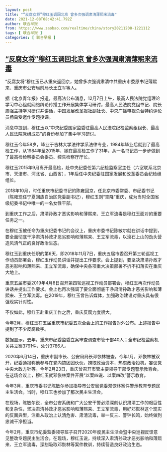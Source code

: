 ```yaml
---
layout: post
title: "“反腐女将”穆红玉调回北京 曾多次强调肃清薄熙来流毒"
date: 2021-12-08T08:42:41.792Z
author: 联合早报
from: https://www.zaobao.com/realtime/china/story20211208-1221112
tags: [ 联合早报 ]
categories: [ 联合早报 ]
---
```

<!--1638974820000-->
[“反腐女将”穆红玉调回北京 曾多次强调肃清薄熙来流毒](https://www.zaobao.com/realtime/china/story20211208-1221112)
------

<div>
<p>“反腐女将”穆红玉已从重庆返回京，她曾多次强调肃清中共重庆市委原书记薄熙来、重庆市公安局前局长王立军等人。</p><p>据《北京青年报》报道，最高法公布消息，12月7日上午，最高人民法院党组理论学习中心组就网络舆论传播工作开展集体学习研讨，最高人民法院党组书记、院长周强主持学习研讨并讲话，中国发展改革报社副社长、中央广播电视总台特约评论员杨禹受邀作专题授课。</p><p>消息中提到，穆红玉以“中央纪委国家监委驻最高人民法院纪检监察组组长、最高人民法院党组成员”的身份参加了集中学习研讨。</p><section id="imu"><div id="dfp-ad-imu1">        </div></section><p>穆红玉今年58岁，毕业于吉林大学法律学系法律专业，1984年毕业后就到了最高检工作，从1984年至2015年，她在最高检工作了31年，从一名书记员一步步做到了最高检检察委员会委员、控告检察厅厅长。</p><p>穆红玉2015年9月离开最高检，赴中央纪委任第六纪检监察室主任（六室联系北京市、天津市、河北省、山西省），1年后任中央纪委驻国家发展和改革委员会纪检组组长。</p><p>2018年10月，时任重庆市纪委书记的陈雍回京，任北京市委常委、市纪委书记（陈雍现任宁夏回族自治区党委副书记），穆红玉则“空降”重庆，成为当时全国省级纪委书记中唯一的一名女性干部。</p><div id="innity-in-post"></div><div id="dfp-ad-midarticlespecial">        </div><p>到重庆工作之后，肃清孙政才恶劣影响和薄熙来、王立军流毒是穆红玉面对的重要任务之一。</p><p>在穆红玉被任命为重庆纪委书记的会议上，重庆市委书记陈敏尔就在讲话中提到，要全面彻底干净肃清孙政才恶劣影响和薄熙来、王立军流毒，以滚石上山的劲头营造风清气正的良好政治生态。</p><p>穆红玉到重庆任职的第6天，即2018年11月7日，重庆五届市委召开第三轮巡视工作动员部署会，穆红玉作动员讲话并提出工作要求。会上提到，要坚决肃清孙政才恶劣影响和薄熙来、王立军流毒，确保中央各项重大决策部署不折不扣落实在重庆大地上。</p><p>重庆五届市委2019年4月8日召开第四轮巡视工作动员部署会，穆红玉再次作动员讲话并提出工作要求。会上也再次强调了要全面彻底干净肃清孙政才恶劣影响和薄熙来、王立军流毒。在2019年，穆红玉曾告诉媒体，加强政治建设对重庆具有很强现实针对性。</p><p>不仅如此，穆红玉赴重庆工作之后，重庆反腐力度很大。</p><p>今年2月，穆红玉在五届重庆市纪委五次全会上的工作报告对外公布。上述报告中提到了不少反腐数字。</p><p>数据显示，去年，重庆市纪委监委立案审查调查市管干部40人；全市纪检监察机关共立案3791件，处分3786人。</p><p>2020年6月14日，重庆市副市长、公安局局长邓恢林被查。今年1月，邓恢林被双开，纪委通报称他参与在党内搞团团伙伙，捞取政治资本，热衷政治投机，妄议党中央大政方针等。今年2月23日，重庆曾召开市管主要领导干部专题警示教育会。在这场会议上，穆红玉就邓恢林案件开展“以案四说、以案四改”警示教育。</p><p>今年3月，重庆市委书记陈敏尔参加指导市公安局党委邓恢林案件警示教育专题民主生活会。当时，穆红玉也参加了那次民主生活会。</p><p>在现场，陈敏尔说，全市公安系统和广大公安干警必须深刻认识肃清工作的艰巨性和复杂性，坚决肃清孙政才恶劣影响和薄熙来、王立军流毒，用好邓恢林这个现实的反面典型，注重从政治上认清危害、肃清流毒，举一反三、警钟长鸣，始终做到忠诚干净担当。</p><p>今年2月，重庆市纪委监委领导班子召开2020年度民主生活会暨中央巡视反馈意见整改专题民主生活会。在现场，穆红玉说，持续深入肃清孙政才恶劣影响和薄熙来、王立军流毒，深刻吸取邓恢林等案件教训，持续营造良好政治生态。<br>&nbsp;</p>      <div class="cx_paywall_placeholder" id="sph_cdp_40"></div>
</div>
